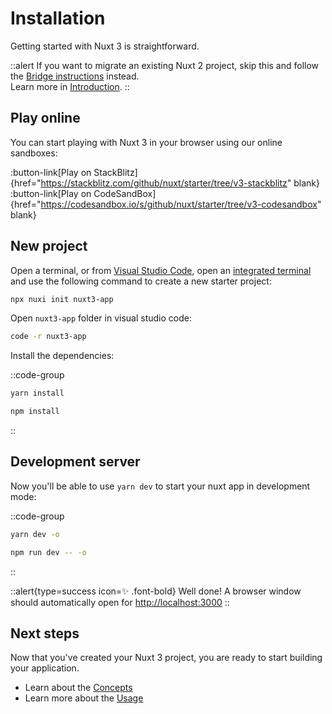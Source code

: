 # Installation

Getting started with Nuxt 3 is straightforward.

::alert
If you want to migrate an existing Nuxt 2 project, skip this and follow the [Bridge instructions](/getting-started/bridge) instead.<br>
Learn more in [Introduction](/getting-started/introduction).
::

## Play online

You can start playing with Nuxt 3 in your browser using our online sandboxes:

:button-link[Play on StackBlitz]{href="https://stackblitz.com/github/nuxt/starter/tree/v3-stackblitz" blank}
:button-link[Play on CodeSandBox]{href="https://codesandbox.io/s/github/nuxt/starter/tree/v3-codesandbox" blank}

## New project

Open a terminal, or from [Visual Studio Code](https://code.visualstudio.com/), open an [integrated terminal](https://code.visualstudio.com/docs/editor/integrated-terminal) and use the following command to create a new starter project:

```bash
npx nuxi init nuxt3-app
```

Open `nuxt3-app` folder in visual studio code:

```bash
code -r nuxt3-app
```

Install the dependencies:

::code-group

```bash [Yarn]
yarn install
```

```bash [NPM]
npm install
```

::

## Development server

Now you'll be able to use `yarn dev` to start your nuxt app in development mode:

::code-group

```bash [Yarn]
yarn dev -o
```

```bash [NPM]
npm run dev -- -o
```

::

::alert{type=success icon=✨ .font-bold}
Well done! A browser window should automatically open for <http://localhost:3000>
::

## Next steps

Now that you've created your Nuxt 3 project, you are ready to start building your application.

- Learn about the [Concepts](/concepts)
- Learn more about the [Usage](/docs)
